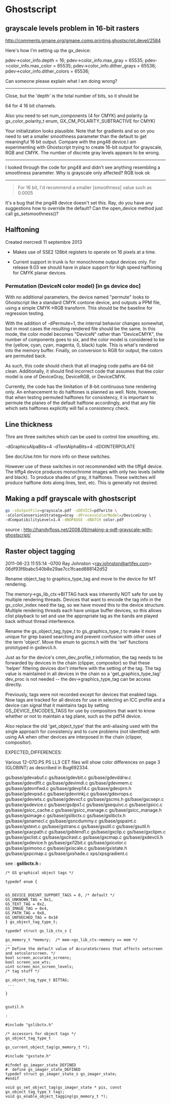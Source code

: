 # Ghostscript

## grayscale levels problem in 16-bit rasters

<http://comments.gmane.org/gmane.comp.printing.ghostscript.devel/2584>

Here's how I'm setting up the gx_device:

pdev->color_info.depth = 16;
pdev->color_info.max_gray = 65535;
pdev->color_info.max_color = 65535;
pdev->color_info.dither_grays = 65536;
pdev->color_info.dither_colors = 65536;

Can someone please explain what I am doing wrong?

____________________________________________________________________

Close, but the 'depth' is the total number of bits, so it should be

64 for 4 16 bit channels.

Also you need to set num_components (4 for CMYK) and polarity (a
gx_color_polarity_t enum, GX_CM_POLARITY_SUBTRACTIVE for CMYK)

Your initialization looks plausible. Note that for gradients and so on
you need to set a smaller smoothness parameter than the default to get
meaningful 16 bit output. Compare with the png48 device.I am experimenting with Ghostscript trying to create 16-bit output for grayscale, RGB and CMYK. The number of discrete gray levels appears to 
be wrong.

____________________________________________________________________

 I looked through the code for png48 and didn't see anything resembling a smoothness parameter. Why is grayscale only affected? RGB look ok

____________________________________________________________________

> For 16 bit, I'd recommend a smaller [smoothness] value such as 0.0005

It's a bug that the png48 device doesn't set this. Ray, do you have
any suggestions how to override the default? Can the open_device
method just call gs_setsmoothness()?

## Halftoning

Created mercredi 11 septembre 2013

* Makes use of SSE2 128bit registers to operate on 16 pixels at a time.

* Current support in trunk is for monochrome output devices only.
  For release 9.03 we should have in place support for high speed
  halftoning for CMYK planar devices.

### Permutation (DeviceN color model) [in gs device doc]

With no additional parameters, the device named "permute" looks to Ghostscript like a standard CMYK contone device, and outputs a PPM file, using a simple CMYK->RGB transform. This should be the baseline for regression testing.

With the addition of -dPermute=1, the internal behavior changes somewhat, but in most cases the resulting rendered file should be the same. In this mode, the color model becomes "DeviceN" rather than "DeviceCMYK", the number of components goes to six, and the color model is considered to be the (yellow, cyan, cyan, magenta, 0, black) tuple. This is what's rendered into the memory buffer. Finally, on conversion to RGB for output, the colors are permuted back.

As such, this code should check that all imaging code paths are 64-bit clean. Additionally, it should find incorrect code that assumes that the color model is one of DeviceGray, DeviceRGB, or DeviceCMYK.

Currently, the code has the limitation of 8-bit continuous tone rendering only. An enhancement to do halftones is planned as well. Note, however, that when testing permuted halftones for consistency, it is important to permute the planes of the default halftone accordingly, and that any file which sets halftones explicitly will fail a consistency check. 

## Line thickness

Thre are three switches which can be used to control line smoothing, etc.

-dGraphicsAlpaBits=4
-dTextAlphaBits=4
-dDOINTERPOLATE

See doc/Use.htm for more info on these switches.

However use of these switches in not recommended with the tiffg4 device. The tiffg4 device produces monochrome images with only two levels (white and black). To produce shades of gray, it halftones. These switches will produce halftone dots along lines, text, etc. This is generally not desired.

## Making a pdf grayscale with ghostscript

```bash
gs -sOutputFile=grayscale.pdf -sDEVICE=pdfwrite \
-sColorConversionStrategy=Gray -dProcessColorModel=/DeviceGray \
-dCompatibilityLevel=1.4 -dNOPAUSE -dBATCH color.pdf
```

source : <http://handyfloss.net/2008.09/making-a-pdf-grayscale-with-ghostscript/>

## Raster object tagging

2011-06-23 11:55:14 -0700
Ray Johnston <[ray.johnston@artifex.com](mailto:ray.johnston@artifex.com)>
06df93f6babc540b8e29ae7cc1fcaed888142d52

Rename object_tag to graphics_type_tag and move to the device for MT rendering.

The memory->gs_lib_ctx->BITTAG hack was inherently NOT safe for use by multiple
rendering threads. Devices that want to encode the tag info in the gx_color_index
need the tag, so we have moved this to the device structure. Multiple rendering
threads each have unique buffer devices, so this allows clist playback to set
and use the appropriate tag as the bands are played back without thread
interference.

Rename the gs_object_tag_type_t to gs_graphics_type_t to make it more unique for
grep based searching and prevent confusion with other uses of the term 'object'.
Move the enum to gscms.h with the 'set' functions prototyped in gxdevcli.h.

Just as for the device's cmm_dev_profile_t information, the tag needs to be
forwarded by devices in the chain (clipper, compositor) so that these 'helper'
filtering devices don't interfere with the setting of the tag. The tag value is
maintained in all devices in the chain so a 'get_graphics_type_tag' dev_proc
is not needed -- the dev->graphics_type_tag can be access directly.

Previously, tags were not recorded except for devices that enabled tags.
Now tags are tracked for all devices for use in selecting an ICC profile
and a device can signal that it maintains tags by setting GS_DEVICE_ENCODES_TAGS
for use by compositors that want to know whether or not to maintain a tag
plane, such as the pdf14 device.

Also replace the old 'get_object_type' that the anti-aliasing used with the
single approach for consistency and to cure problems (not identifed) with using
AA when other devices are interposed in the chain (clipper, compositor).

EXPECTED_DIFFERENCES:

Various 12-07D.PS PS LL3 CET files will show color differences on page 3 (GLOBINT)
as described in Bug692334.

gs/base/gdevabuf.c
gs/base/gdevbit.c
gs/base/gdevddrw.c
gs/base/gdevdflt.c
gs/base/gdevimdi.c
gs/base/gdevmem.c
gs/base/gdevnfwd.c
gs/base/gdevp14.c
gs/base/gdevprn.h
gs/base/gdevpsd.c
gs/base/gdevrinkj.c
gs/base/gdevrops.c
gs/base/gdevwts.c
gs/base/gdevxcf.c
gs/base/gscms.h
gs/base/gscsepr.c
gs/base/gsdevice.c
gs/base/gsdps1.c
gs/base/gsequivc.c
gs/base/gsicc.c
gs/base/gsicc_cache.c
gs/base/gsicc_manage.c
gs/base/gsicc_manage.h
gs/base/gsimage.c
gs/base/gslibctx.c
gs/base/gslibctx.h
gs/base/gsnamecl.c
gs/base/gsncdummy.c
gs/base/gspaint.c
gs/base/gstext.c
gs/base/gstrans.c
gs/base/gsutil.c
gs/base/gsutil.h
gs/base/gxacpath.c
gs/base/gxblend1.c
gs/base/gxclip.c
gs/base/gxclipm.c
gs/base/gxclist.c
gs/base/gxclrast.c
gs/base/gxcmap.c
gs/base/gxdevcli.h
gs/base/gxdevice.h
gs/base/gxi12bit.c
gs/base/gxicolor.c
gs/base/gximono.c
gs/base/gxiscale.c
gs/base/gxistate.h
gs/base/gxpcmap.c
gs/base/gxshade.c
xps/xpsgradient.c

see : **gslibctx.h :**

    /* GS graphical object tags */
    
    typedef enum {
    
    
    GS_DEVICE_DOESNT_SUPPORT_TAGS = 0, /* default */
    GS_UNKNOWN_TAG = 0x1,
    GS_TEXT_TAG = 0x2,
    GS_IMAGE_TAG = 0x4,
    GS_PATH_TAG = 0x8,
    GS_UNTOUCHED_TAG = 0x10
    } gs_object_tag_type_t;
    
    typedef struct gs_lib_ctx_s {
    
    gs_memory_t *memory;  /* mem->gs_lib_ctx->memory == mem */
    ...
    /* Define the default value of AccurateScreens that affects setscreen 
    and setcolorscreen. */
    bool screen_accurate_screens;
    bool screen_use_wts;
    uint screen_min_screen_levels;
    /* tag stuff */
    
    gs_object_tag_type_t BITTAG;
     ...
    
    }
    
    
    gsutil.h
    
    :
    
    #include "gslibctx.h"
    
    /* accessors for object tags */
    gs_object_tag_type_t 
    
    gs_current_object_tag(gs_memory_t *);
    
    #include "gxstate.h"
    
    #ifndef gs_imager_state_DEFINED
    #  define gs_imager_state_DEFINED
    typedef struct gs_imager_state_s gs_imager_state;
    #endif
    
    void gs_set_object_tag(gs_imager_state * pis, const gs_object_tag_type_t tag);
    void gs_enable_object_tagging(gs_memory_t *);
